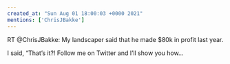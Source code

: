```yaml
---
created_at: "Sun Aug 01 18:00:03 +0000 2021"
mentions: ['ChrisJBakke']
---
```


RT @ChrisJBakke: My landscaper said that he made $80k in profit last year.

I said, “That’s it?! Follow me on Twitter and I’ll show you how…